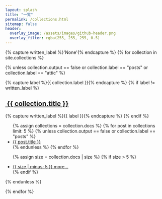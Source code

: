 ```yaml
---
layout: splash
title: "一覧"
permalink: /collections.html
sitemap: false
header:
  overlay_image: /assets/images/github-header.png
  overlay_filter: rgba(255, 255, 255, 0.5)
---
```


{% capture written_label %}'None'{% endcapture %}
{% for collection in site.collections %}

  {% unless collection.output == false or collection.label == "posts" or collection.label == "attic" %}
  <div class="collections">
    {% capture label %}{{ collection.label }}{% endcapture %}
    {% if label != written_label %}
      <h2 id="{{ label | slugify }}" class="archive__subtitle"><a href="{{ site.baseurl }}/{{ label }}/index.html"><i class="fas fa-folder-open"></i>&nbsp;{{ collection.title }}</a></h2>
      {% capture written_label %}{{ label }}{% endcapture %}
    {% endif %}
  <ul class="fa-ul">
  {% assign collections = collection.docs %}
  {% for post in collections limit: 5 %}
    {% unless collection.output == false or collection.label == "posts" %}
	  <li><span class="fa-li"><i class="fas fa-file-alt"></i></span><a href="{{ post.url }}">{{ post.title }}</a></li>
    {% endunless %}
  {% endfor %}

  {% assign size = collection.docs | size %}
  {% if size > 5 %}
    <li><span class="fa-li"><i class="fas fa-folder-open"></i></span><a href="{{ site.baseurl }}/{{ label }}/index.html">{{ size | minus: 5 }} more...</a></li>
  {% endif %}
  </ul>
  </div>
  {% endunless %}

{% endfor %}